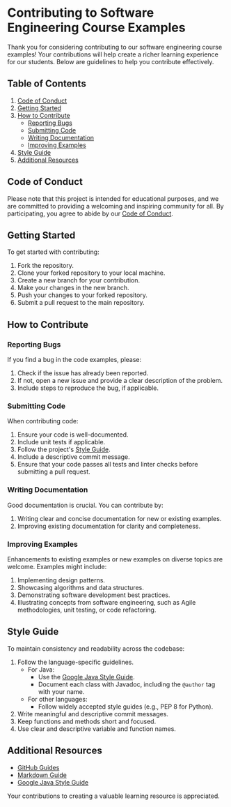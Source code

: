 # Contributing to Software Engineering Course Examples

Thank you for considering contributing to our software engineering course examples! Your contributions will help create a richer learning experience for our students. Below are guidelines to help you contribute effectively.

## Table of Contents
1. [Code of Conduct](#code-of-conduct)
2. [Getting Started](#getting-started)
3. [How to Contribute](#how-to-contribute)
   - [Reporting Bugs](#reporting-bugs)
   - [Submitting Code](#submitting-code)
   - [Writing Documentation](#writing-documentation)
   - [Improving Examples](#improving-examples)
4. [Style Guide](#style-guide)
5. [Additional Resources](#additional-resources)

## Code of Conduct
Please note that this project is intended for educational purposes, and we are committed to providing a welcoming and inspiring community for all. By participating, you agree to abide by our [Code of Conduct](CODE_OF_CONDUCT.md).

## Getting Started
To get started with contributing:
1. Fork the repository.
2. Clone your forked repository to your local machine.
3. Create a new branch for your contribution.
4. Make your changes in the new branch.
5. Push your changes to your forked repository.
6. Submit a pull request to the main repository.

## How to Contribute

### Reporting Bugs
If you find a bug in the code examples, please:
1. Check if the issue has already been reported.
2. If not, open a new issue and provide a clear description of the problem.
3. Include steps to reproduce the bug, if applicable.

### Submitting Code
When contributing code:
1. Ensure your code is well-documented.
2. Include unit tests if applicable.
3. Follow the project's [Style Guide](#style-guide).
4. Include a descriptive commit message.
5. Ensure that your code passes all tests and linter checks before submitting a pull request.

### Writing Documentation
Good documentation is crucial. You can contribute by:
1. Writing clear and concise documentation for new or existing examples.
2. Improving existing documentation for clarity and completeness.

### Improving Examples
Enhancements to existing examples or new examples on diverse topics are welcome. Examples might include:
1. Implementing design patterns.
2. Showcasing algorithms and data structures.
3. Demonstrating software development best practices.
4. Illustrating concepts from software engineering, such as Agile methodologies, unit testing, or code refactoring.

## Style Guide
To maintain consistency and readability across the codebase:
1. Follow the language-specific guidelines.
   - For Java:
     - Use the [Google Java Style Guide](https://google.github.io/styleguide/javaguide.html).
     - Document each class with Javadoc, including the `@author` tag with your name.
   - For other languages:
     - Follow widely accepted style guides (e.g., PEP 8 for Python).
2. Write meaningful and descriptive commit messages.
3. Keep functions and methods short and focused.
4. Use clear and descriptive variable and function names.

## Additional Resources
- [GitHub Guides](https://guides.github.com/)
- [Markdown Guide](https://www.markdownguide.org/)
- [Google Java Style Guide](https://google.github.io/styleguide/javaguide.html)

Your contributions to creating a valuable learning resource is appreciated.
